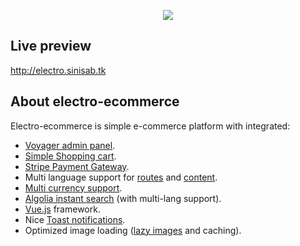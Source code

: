 <p align="center"><img src="http://electro.sinisab.ml/img/home-img.png"></p>

## Live preview
http://electro.sinisab.tk

## About electro-ecommerce

Electro-ecommerce is simple e-commerce platform with integrated:

- [Voyager admin panel](https://laravelvoyager.com).
- [Simple Shopping cart](https://github.com/Crinsane/LaravelShoppingcart).
- [Stripe Payment Gateway](https://stripe.com).
- Multi language support for [routes](https://github.com/mcamara/laravel-localization) and [content](https://github.com/dimsav/laravel-translatable).
- [Multi currency support](https://github.com/Torann/laravel-currency).
- [Algolia instant search](https://www.algolia.com) (with multi-lang support).
- [Vue.js](https://laravel.com/docs/queues) framework.
- Nice [Toast notifications](https://github.com/shakee93/vue-toasted).
- Optimized image loading ([lazy images](https://github.com/alexjoverm/v-lazy-image) and caching).

